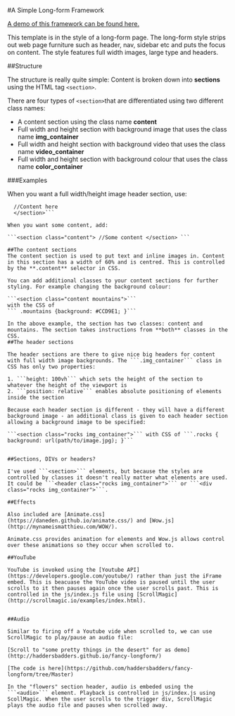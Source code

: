 
#A Simple Long-form Framework

[A demo of this framework can be found here.](http://haddersbadders.github.io/Simple-longform-framework/)

This template is in the style of a long-form page. The long-form style strips out web page furniture such as header, nav, sidebar etc and puts the focus on content. The style features full width images, large type and headers.

##Structure

The structure is really quite simple: Content is broken down into **sections** using the HTML tag ```<section>```.

There are four types of ```<section>```that are differentiated using two different class names:

- A content section using the class name **content**
- Full width and height section with background image that uses the class name **img_container**
- Full width and height section with background video that uses the class name **video_container**
- Full width and height section with background colour that uses the class name **color_container**

###Examples

When you want a full width/height image header section, use:

```<section class="img_container">
  //Content here
  </section>```

When you want some content, add:

```<section class="content"> //Some content </section> ```

##The content sections
The content section is used to put text and inline images in. Content in this section has a width of 60% and is centred. This is controlled by the **.content** selector in CSS.

You can add additional classes to your content sections for further styling. For example changing the background colour:

```<section class="content mountains">```
with the CSS of
``` .mountains {background: #CCD9E1; }```

In the above example, the section has two classes: content and mountains. The section takes instructions from **both** classes in the CSS.
##The header sections

The header sections are there to give nice big headers for content with full width image backgrounds. The ```.img_container``` class in CSS has only two properties:

1. ```height: 100vh``` which sets the height of the section to whatever the height of the viewport is
2. ```position: relative``` enables absolute positioning of elements inside the section

Because each header section is different - they will have a different background image - an additional class is given to each header section allowing a background image to be specified:

```<section class="rocks img_container">``` with CSS of ```.rocks { background: url(path/to/image.jpg); }```


##Sections, DIVs or headers?

I've used ```<section>``` elements, but because the styles are controlled by classes it doesn't really matter what elements are used. It could be ```<header class="rocks img_container">``` or ```<div class="rocks img_container">```.

##Effects

Also included are [Animate.css](https://daneden.github.io/animate.css/) and [Wow.js](http://mynameismatthieu.com/WOW/).

Animate.css provides animation for elements and Wow.js allows control over these animations so they occur when scrolled to.

##YouTube

YouTube is invoked using the [Youtube API](https://developers.google.com/youtube/) rather than just the iFrame embed. This is beacuase the YouTube video is paused until the user scrolls to it then pauses again once the user scrolls past. This is controlled in the js/index.js file using [ScrollMagic](http://scrollmagic.io/examples/index.html).


##Audio

Similar to firing off a Youtube vide when scrolled to, we can use ScrollMagic to play/pause an audio file:

[Scroll to "some pretty things in the desert" for as demo](http://haddersbadders.github.io/fancy-longform/) 

[The code is here](https://github.com/haddersbadders/fancy-longform/tree/Master)

In the "flowers" section header, audio is embeded using the ```<audio>``` element. Playback is controlled in js/index.js using ScollMagic. When the user scrolls to the trigger div, ScrollMagic plays the audio file and pauses when scrolled away.
